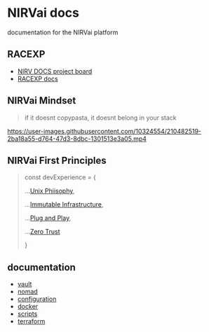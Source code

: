 # NIRVai docs

documentation for the NIRVai platform

## RACEXP

- [NIRV DOCS project board](https://github.com/orgs/nirv-ai/projects/6/views/1?filterQuery=repo%3A%22nirv-ai%2Fdocs%22)
- [RACEXP docs](https://github.com/noahehall/theBookOfNoah/blob/master/0current/architectural%20thinking/0racexp.md)

## NIRVai Mindset

> if it doesnt copypasta, it doesnt belong in your stack



https://user-images.githubusercontent.com/10324554/210482519-2ba18a55-d764-47d3-8dbc-1301513e3a05.mp4



## NIRVai First Principles

> const devExperience = {
>
> ...[Unix Phiisophy](https://en.wikipedia.org/wiki/Unix_philosophy),
>
> ...[Immutable Infrastructure](https://www.hashicorp.com/resources/what-is-mutable-vs-immutable-infrastructure),
>
> ...[Plug and Play](https://medium.com/@volodymyrfrolov/pluggable-microservices-734457c3a3b3),
>
> ...[Zero Trust](https://www.crowdstrike.com/cybersecurity-101/zero-trust-security/)
>
> }

## documentation

- [vault](./vault/README.md)
- [nomad](./nomad/README.md)
- [configuration](./configs/README.md)
- [docker](./docker/README.md)
- [scripts](./scripts/README.md)
- [terraform](./terraform/README.md)

